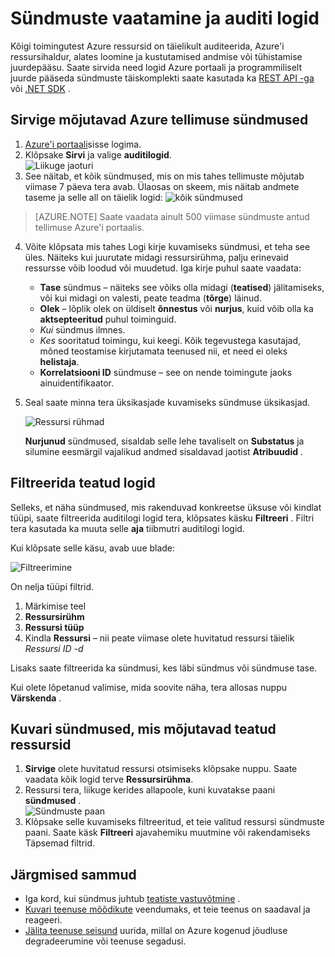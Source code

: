 <properties
    pageTitle="Sündmuste vaatamine ja audit logid"
    description="Saate teada, kuidas näha kõiki sündmusi, mis juhtub teie Azure'i tellimus."
    authors="rboucher"
    manager="carolz"
    editor=""
    services="monitoring-and-diagnostics"
    documentationCenter="monitoring-and-diagnostics"/>

<tags
    ms.service="monitoring-and-diagnostics"
    ms.workload="na"
    ms.tgt_pltfrm="na"
    ms.devlang="na"
    ms.topic="article"
    ms.date="04/28/2015"
    ms.author="robb"/>

# <a name="view-events-and-audit-logs"></a>Sündmuste vaatamine ja auditi logid

Kõigi toimingutest Azure ressursid on täielikult auditeerida, Azure'i ressursihaldur, alates loomine ja kustutamised andmise või tühistamise juurdepääsu. Saate sirvida need logid Azure portaali ja programmiliselt juurde pääseda sündmuste täiskomplekti saate kasutada ka [REST API -ga](https://msdn.microsoft.com/library/azure/dn931927.aspx) või [.NET SDK](https://www.nuget.org/packages/Microsoft.Azure.Insights/) .

## <a name="browse-the-events-impacting-your-azure-subscription"></a>Sirvige mõjutavad Azure tellimuse sündmused

1. [Azure'i portaali](https://portal.azure.com/)sisse logima.
2. Klõpsake **Sirvi** ja valige **auditilogid**.  
    ![Liikuge jaoturi](./media/insights-debugging-with-events/Insights_Browse.png)
3. See näitab, et kõik sündmused, mis on mis tahes tellimuste mõjutab viimase 7 päeva tera avab. Ülaosas on skeem, mis näitab andmete taseme ja selle all on täielik logid:  ![kõik sündmused](./media/insights-debugging-with-events/Insights_AllEvents.png)

>[AZURE.NOTE] Saate vaadata ainult 500 viimase sündmuste antud tellimuse Azure'i portaalis.

4. Võite klõpsata mis tahes Logi kirje kuvamiseks sündmusi, et teha see üles. Näiteks kui juurutate midagi ressursirühma, palju erinevaid ressursse võib loodud või muudetud. Iga kirje puhul saate vaadata:
    * **Tase** sündmus – näiteks see võiks olla midagi (**teatised**) jälitamiseks, või kui midagi on valesti, peate teadma (**tõrge**) läinud.
    * **Olek** – lõplik olek on üldiselt **õnnestus** või **nurjus**, kuid võib olla ka **aktsepteeritud** puhul toiminguid.
    * *Kui* sündmus ilmnes.
    * *Kes* sooritatud toimingu, kui keegi. Kõik tegevustega kasutajad, mõned teostamise kirjutamata teenused nii, et need ei oleks **helistaja**.
    * **Korrelatsiooni ID** sündmuse – see on nende toimingute jaoks ainuidentifikaator.

5. Seal saate minna tera üksikasjade kuvamiseks sündmuse üksikasjad.

    ![Ressursi rühmad](./media/insights-debugging-with-events/Insights_EventDetails.png)

    **Nurjunud** sündmused, sisaldab selle lehe tavaliselt on **Substatus** ja silumine eesmärgil vajalikud andmed sisaldavad jaotist **Atribuudid** .

## <a name="filter-to-specific-logs"></a>Filtreerida teatud logid

Selleks, et näha sündmused, mis rakenduvad konkreetse üksuse või kindlat tüüpi, saate filtreerida auditilogi logid tera, klõpsates käsku **Filtreeri** . Filtri tera kasutada ka muuta selle **aja** tiibmutri auditilogi logid.

Kui klõpsate selle käsu, avab uue blade:

![Filtreerimine](./media/insights-debugging-with-events/Insights_EventFilter.png)

On nelja tüüpi filtrid.

1. Märkimise teel
2. **Ressursirühm**
3. **Ressursi tüüp**
4. Kindla **Ressursi** – nii peate viimase olete huvitatud ressursi täielik *Ressursi ID -d*

Lisaks saate filtreerida ka sündmusi, kes läbi sündmus või sündmuse tase.

Kui olete lõpetanud valimise, mida soovite näha, tera allosas nuppu **Värskenda** .

## <a name="monitor-events-impacting-specific-resources"></a>Kuvari sündmused, mis mõjutavad teatud ressursid

1. **Sirvige** olete huvitatud ressursi otsimiseks klõpsake nuppu. Saate vaadata kõik logid terve **Ressursirühma**.
2. Ressursi tera, liikuge kerides allapoole, kuni kuvatakse paani **sündmused** .  
    ![Sündmuste paan](./media/insights-debugging-with-events/Insights_EventsTile.png)
3. Klõpsake selle kuvamiseks filtreeritud, et teie valitud ressursi sündmuste paani. Saate käsk **Filtreeri** ajavahemiku muutmine või rakendamiseks Täpsemad filtrid.

## <a name="next-steps"></a>Järgmised sammud

* Iga kord, kui sündmus juhtub [teatiste vastuvõtmine](insights-receive-alert-notifications.md) .
* [Kuvari teenuse mõõdikute](insights-how-to-customize-monitoring.md) veendumaks, et teie teenus on saadaval ja reageeri.
* [Jälita teenuse seisund](insights-service-health.md) uurida, millal on Azure kogenud jõudluse degradeerumine või teenuse segadusi.  
